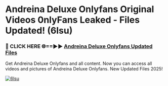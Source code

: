 # Andreina Deluxe Onlyfans Original Videos 0nlyFans Leaked - Files Updated! (6lsu)

<h3>🔴 CLICK HERE 🌐==►► <a href="https://tinyurl.com/3hn5wdd3" rel="nofollow">Andreina Deluxe Onlyfans Updated Files</a></h3>

Get Andreina Deluxe Onlyfans and all content. Now you can access all videos and pictures of Andreina Deluxe Onlyfans. New Updated Files 2025!

[![6lsu](https://i.imgur.com/4HnBqBT.gif)](https://tinyurl.com/3hn5wdd3)
